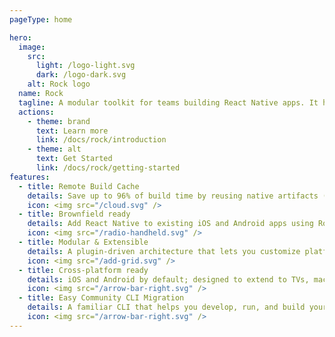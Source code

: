 ```yaml
---
pageType: home

hero:
  image:
    src:
      light: /logo-light.svg
      dark: /logo-dark.svg
    alt: Rock logo
  name: Rock
  tagline: A modular toolkit for teams building React Native apps. It helps improve build times and developer experience while fitting into your existing workflows and infrastructure.
  actions:
    - theme: brand
      text: Learn more
      link: /docs/rock/introduction
    - theme: alt
      text: Get Started
      link: /docs/rock/getting-started
features:
  - title: Remote Build Cache
    details: Save up to 96% of build time by reusing native artifacts (APK, AAB, APP, IPA) across machines and CI. Use built‑in integrations for GitHub, S3, and R2 or bring your own storage.
    icon: <img src="/cloud.svg" />
  - title: Brownfield ready
    details: Add React Native to existing iOS and Android apps using Rock Brownfield.
    icon: <img src="/radio-handheld.svg" />
  - title: Modular & Extensible
    details: A plugin‑driven architecture that lets you customize platforms, bundlers, cache providers, and more.
    icon: <img src="/add-grid.svg" />
  - title: Cross‑platform ready
    details: iOS and Android by default; designed to extend to TVs, macOS, and Windows (coming soon).
    icon: <img src="/arrow-bar-right.svg" />
  - title: Easy Community CLI Migration
    details: A familiar CLI that helps you develop, run, and build your app. Integrates with Remote Build Cache. Migrate from Community CLI in minutes.
    icon: <img src="/arrow-bar-right.svg" />
---
```


